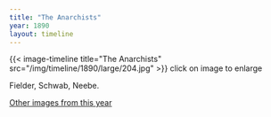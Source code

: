 ```yaml
---
title: "The Anarchists"
year: 1890
layout: timeline
---
```


{{< image-timeline title="The Anarchists" src="/img/timeline/1890/large/204.jpg" >}}
click on image to enlarge 

Fielder, Schwab, Neebe.  

[Other images from this year](/historical/timeline/1890)